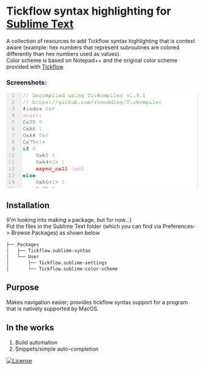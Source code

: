 # Tickflow syntax highlighting for [Sublime Text](https://www.sublimetext.com)
A collection of resources to add Tickflow syntax highlighting that is context aware (example: hex numbers that represent subroutines are colored differently than hex numbers used as values).  
Color scheme is based on Notepad++ and the original color scheme provided with [Tickflow](https://github.com/rhmodding/Tickompiler).


### Screenshots:
![screenshots](https://github.com/optiMiskit/tickflow-syntax-highlighting-for-sublime/blob/main/Screenshots.gif)

## Installation
(I'm looking into making a package, but for now...)  
Put the files in the Sublime Text folder (which you can find via Preferences-> Browse Packages) as shown below

    ├── Packages
    │   ├── Tickflow.sublime-syntax
    │   └── User
    │       ├── Tickflow.sublime-settings
    │       └── Tickflow.sublime-color-scheme
    
## Purpose
Makes navigation easier; provides tickflow syntax support for a program that is natively supported by MacOS.

## In the works
1. Build automation
2. Snippets/simple auto-completion  


[![License](https://img.shields.io/badge/License-MIT-green.svg)](https://github.com/optiMiskit/tickflow-syntax-highlighting-for-sublime/blob/main/LICENSE)
